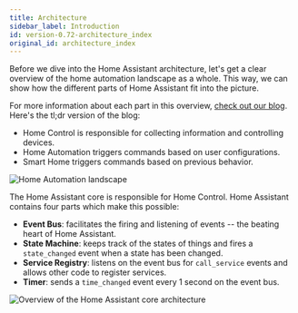 ```yaml
---
title: Architecture
sidebar_label: Introduction
id: version-0.72-architecture_index
original_id: architecture_index
---
```


Before we dive into the Home Assistant architecture, let's get a clear overview of the home automation landscape as a whole. This way, we can show how the different parts of Home Assistant fit into the picture.

For more information about each part in this overview, <a href='https://www.home-assistant.io/blog/2014/12/26/home-control-home-automation-and-the-smart-home/'>check out our blog</a>. Here's the tl;dr version of the blog:

 * Home Control is responsible for collecting information and controlling devices.
 * Home Automation triggers commands based on user configurations.
 * Smart Home triggers commands based on previous behavior.

<img
  src='/img/en/architecture/home_automation_landscape.svg'
  alt='Home Automation landscape'
/>

The Home Assistant core is responsible for Home Control. Home Assistant contains four parts which make this possible:

 * **Event Bus**: facilitates the firing and listening of events -- the beating heart of Home Assistant.
 * **State Machine**: keeps track of the states of things and fires a `state_changed` event when a state has been changed.
 * **Service Registry**: listens on the event bus for `call_service` events and allows other code to register services.
 * **Timer**: sends a `time_changed` event every 1 second on the event bus.

<img
  alt='Overview of the Home Assistant core architecture'
  src='/img/en/architecture/ha_architecture.svg'
/>
